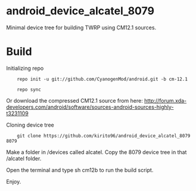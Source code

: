 # android_device_alcatel_8079

Minimal device tree for building TWRP using CM12.1 sources.

# Build

Initializing repo

        repo init -u git://github.com/CyanogenMod/android.git -b cm-12.1
    
        repo sync

Or download the compressed CM12.1 source from here: http://forum.xda-developers.com/android/software/sources-android-sources-highly-t3231109

Cloning device tree
    
        git clone https://github.com/kirito96/android_device_alcatel_8079 8079
    
Make a folder in /devices called alcatel. Copy the 8079 device tree in that /alcatel folder.

Open the terminal and type sh cm12b to run the build script. 

Enjoy.
